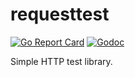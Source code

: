 # requesttest

[![Go Report Card](https://goreportcard.com/badge/github.com/hoanhan101/requesttest)](https://goreportcard.com/report/github.com/hoanhan101/requesttest)
[![Godoc](https://godoc.org/github.com/hoanhan101/requesttest?status.svg)](https://godoc.org/github.com/hoanhan101/requesttest)

Simple HTTP test library.
